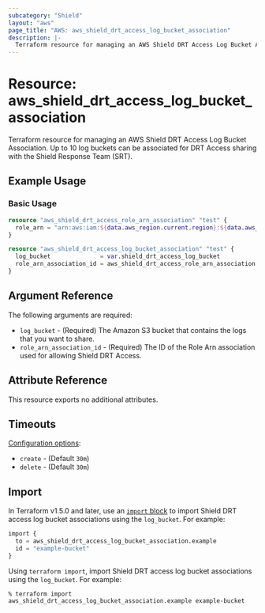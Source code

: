 ```yaml
---
subcategory: "Shield"
layout: "aws"
page_title: "AWS: aws_shield_drt_access_log_bucket_association"
description: |-
  Terraform resource for managing an AWS Shield DRT Access Log Bucket Association.
---
```


# Resource: aws_shield_drt_access_log_bucket_association

Terraform resource for managing an AWS Shield DRT Access Log Bucket Association.
Up to 10 log buckets can be associated for DRT Access sharing with the Shield Response Team (SRT).

## Example Usage

### Basic Usage

```terraform
resource "aws_shield_drt_access_role_arn_association" "test" {
  role_arn = "arn:aws:iam:${data.aws_region.current.region}:${data.aws_caller_identity.current.account_id}:${var.shield_drt_access_role_name}"
}

resource "aws_shield_drt_access_log_bucket_association" "test" {
  log_bucket              = var.shield_drt_access_log_bucket
  role_arn_association_id = aws_shield_drt_access_role_arn_association.test.id
}
```

## Argument Reference

The following arguments are required:

* `log_bucket` - (Required) The Amazon S3 bucket that contains the logs that you want to share.
* `role_arn_association_id` - (Required) The ID of the Role Arn association used for allowing Shield DRT Access.

## Attribute Reference

This resource exports no additional attributes.

## Timeouts

[Configuration options](https://developer.hashicorp.com/terraform/language/resources/syntax#operation-timeouts):

* `create` - (Default `30m`)
* `delete` - (Default `30m`)

## Import

In Terraform v1.5.0 and later, use an [`import` block](https://developer.hashicorp.com/terraform/language/import) to import Shield DRT access log bucket associations using the `log_bucket`. For example:

```terraform
import {
  to = aws_shield_drt_access_log_bucket_association.example
  id = "example-bucket"
}
```

Using `terraform import`, import Shield DRT access log bucket associations using the `log_bucket`. For example:

```console
% terraform import aws_shield_drt_access_log_bucket_association.example example-bucket
```
